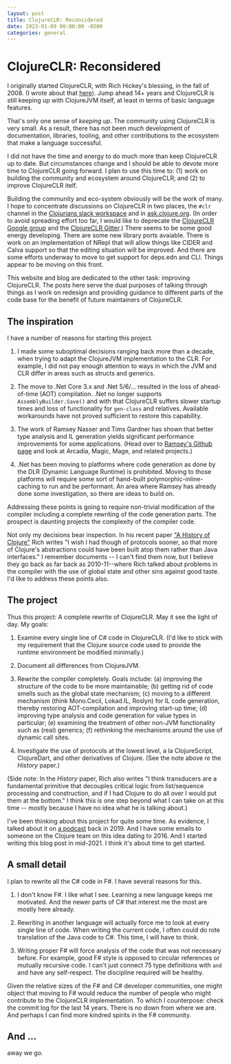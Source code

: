 ```yaml
---
layout: post
title: ClojureCLR: Reconsidered
date: 2023-01-09 00:00:00 -0500
categories: general
---
```


# ClojureCLR: Reconsidered

I originally started ClojureCLR, with Rich Hickey's blessing, in the fall of 2008.  (I wrote about that [here](https://rationalx.blogspot.com/2011/11/clojureclr-genesis.html)).  Jump ahead 14+ years and ClojureCLR is still keeping up with ClojureJVM itself, at least in terms of basic language features.

That's only one sense of _keeping up_.  The community using ClojureCLR is very small.  As a result, there has not been much development of documentation, libraries, tooling, and other contributions to the ecosystem that make a language successful.

I did not have the time and energy to do much more than keep ClojureCLR up to date.  But circumstances change and I should be able to devote more time to ClojureCLR going forward.  I plan to use this time to: (1) work on building the community and ecosystem around ClojureCLR; and (2) to improve ClojureCLR itelf.

Building the community and eco-system obviously will be the work of many.  I hope to concentrate discussions on ClojureCLR in two places, the `#clr` channel in the [Clojurians slack workspace](https://clojurians.slack.com/) and in [ask.clojure.org](https://ask.clojure.org). (In order to avoid spreading effort too far, I would like to deprecate the [ClojureCLR Google group](https://groups.google.com/g/clojure-clr) and the [ClojureCLR Gitter](https://gitter.im/clojure-clr/community).)  There seems to be some good energy developing.  There are some new library ports avaiable.  There is work on an implementation of NRepl that will allow things like CIDER and Calva support so that the editing situation will be improved.  And there are some efforts underway to move to get support for deps.edn and CLI.  Things appear to be moving on this front.

This website and blog are dedicated to the other task: improving ClojureCLR.  The posts here serve the dual purposes of talking through things as I work on redesign and providing guidance to different parts of the code base for the benefit of future maintainers of ClojureCLR.


## The inspiration

I have a number of reasons for starting this project.

1. I made some suboptimal decisions ranging back more than a decade, when trying to adapt the ClojureJVM implementation to the CLR. For example, I did not pay enough attention to ways in which the JVM and CLR differ in areas such as structs and generics.

2.  The move to .Net Core 3.x and .Net 5/6/... resulted in the loss of ahead-of-time (AOT) compilation. .Net no longer supports `AssemblyBuilder.Save()` and with that ClojureCLR suffers slower startup times and loss of functionality for `gen-class` and relatives. Available workarounds have not proved sufficient to restore this capability.

3. The work of Ramsey Nasser and Tims Gardner has shown that better type analysis and IL generation yields significant performance improvements for some applications.  (Head over to [Ramsey's Github page](https://github.com/nasser) and look at Arcadia, Magic, Mage, and related projects.)

4. .Net has been moving to platforms where code generation as done by the DLR (Dynamic Language Runtime) is prohibited.  Moving to those platforms will require some sort of hand-built polymorphic-inline-caching to run and be performant.  An area where Ramsey has already done some investigation, so there are ideas to build on.

Addressing these points is going to require non-trivial modification of the compiler including a complete rewriting of the code generation parts.  The prospect is  daunting projects the complexity of the compiler code.

Not only my decisions bear inspection. In his recent paper ["A History of Clojure"](https://download.clojure.org/papers/clojure-hopl-iv-final.pdf) Rich writes "I wish I had though of protocols sooner, so that more of Clojure's abstractions could have been built atop them rather than Java interfaces."  I remember documents -- I can't find them now, but I believe they go back as far back as 2010-11--where Rich talked about problems in the compiler with the use of global state and other sins against good taste.  I'd like to address these points also.


## The project

Thus this project: A complete rewrite of ClojureCLR.  May it see the light of day.  My goals:

1.  Examine every single line of C# code in ClojureCLR.  (I'd like to stick with my requirement that the Clojure source code used to provide the runtime environment be modified minimally.)

2. Document all differences from ClojureJVM.

3. Rewrite the compiler completely.  Goals include: (a) improving the structure of the code to be more maintainable; (b) getting rid of code smells such as the global state mechanism; (c) moving to a different mechanism (think Mono.Cecil, Lokad.IL, Roslyn) for IL code generation,  thereby restoring AOT-compilation and improving start-up time; (d) improving type analysis and code generation for value types in particular; (e) examining the treatment of other non-JVM functionality such as (real) generics; (f) rethinking the mechanisms around the use of dynamic call sites.

4.  Investigate the use of protocols at the lowest level, a la ClojureScript, ClojureDart, and other derivatives of Clojure.   (See the note above _re_ the _History_ paper.)

(Side note:  In the _History_ paper, Rich also writes "I think transducers are a fundamental primitive that decouples critical logic from list/sequence processing and construction, and if I had Clojure to do all over I would put them at the bottom."  I think this is one step beyond what I can take on at this time -- mostly because I have no idea what he is talking about.)

I've been thinking about this project for quite some time.  As evidence, I talked about it on [a podcast](https://www.patreon.com/posts/48-david-miller-26139408) back in 2019.  And I have some emails to someone on the Clojure team on this idea dating to 2016.  And I started writing this blog post in mid-2021.  I think it's about time to get started.


## A small detail

I plan to rewrite all the C# code in F#.  I have several reasons for this.

1. I don't know F#.  I like what I see.  Learning a new language keeps me motivated.  And the newer parts of C# that interest me the most are mostly here already.

2. Rewriting in another language will actually force me to look at every single line of code.  When writing the current code, I often could do rote translation of the Java code to C#. This time, I will have to think.

3. Writing proper F# will force analysis of the code that was not necessary before.  For example, good F# style is opposed to circular references or mutually recursive code.  I can't just connect 75 type definitions with `and` and have any self-respect.   The discipline required will be healthy.

Given the relative sizes of the F# and C# developer communities, one might object that moving to F# would reduce the number of people who might contribute to the ClojureCLR implementation.  To which I counterpose: check the commit log for the last 14 years. There is no down from where we are.  And perhaps I can find more kindred spirits in the F# community. 

## And ...


away we go.



